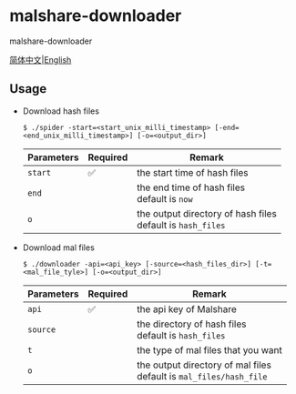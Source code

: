 # malshare-downloader

malshare-downloader

[简体中文](/README.md)|[English](/docs/README_en-us.md)

## Usage

- Download hash files

  ```shell
  $ ./spider -start=<start_unix_milli_timestamp> [-end=<end_unix_milli_timestamp>] [-o=<output_dir>]
  ```

  | Parameters | Required | Remark                                                        |
  | ---------- | -------- | ------------------------------------------------------------- |
  | `start`    | ✅       | the start time of hash files                                  |
  | `end`      |          | the end time of hash files<br>default is `now`                |
  | `o`        |          | the output directory of hash files<br>default is `hash_files` |

- Download mal files

  ```shell
  $ ./downloader -api=<api_key> [-source=<hash_files_dir>] [-t=<mal_file_tyle>] [-o=<output_dir>]
  ```

  | Parameters | Required | Remark                                                                |
  | ---------- | -------- | --------------------------------------------------------------------- |
  | `api`      | ✅       | the api key of Malshare                                               |
  | `source`   |          | the directory of hash files<br>default is `hash_files`                |
  | `t`        |          | the type of mal files that you want                                   |
  | `o`        |          | the output directory of mal files<br>default is `mal_files/hash_file` |
